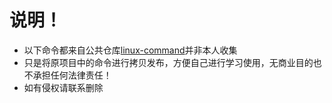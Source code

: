 # 说明！
- 以下命令都来自公共仓库[linux-command](https://github.com/jaywcjlove/linux-command)并非本人收集
- 只是将原项目中的命令进行拷贝发布，方便自己进行学习使用，无商业目的也不承担任何法律责任！
- 如有侵权请联系删除

